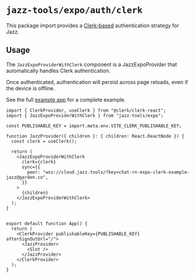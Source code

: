 # `jazz-tools/expo/auth/clerk`

This package import provides a [Clerk-based](https://clerk.com/) authentication strategy for Jazz.

## Usage

The `JazzExpoProviderWithClerk` component is a JazzExpoProvider that automatically handles Clerk authentication.

Once authenticated, authentication will persist across page reloads, even if the device is offline.

See the full [example app](https://github.com/garden-co/jazz/tree/main/examples/clerk) for a complete example.

```tsx
import { ClerkProvider, useClerk } from "@clerk/clerk-react";
import { JazzExpoProviderWithClerk } from "jazz-tools/expo";

const PUBLISHABLE_KEY = import.meta.env.VITE_CLERK_PUBLISHABLE_KEY;

function JazzProvider({ children }: { children: React.ReactNode }) {
  const clerk = useClerk();

  return (
    <JazzExpoProviderWithClerk
      clerk={clerk}
      sync={{
        peer: "wss://cloud.jazz.tools/?key=chat-rn-expo-clerk-example-jazz@garden.co",
      }}
    >
      {children}
    </JazzExpoProviderWithClerk>
  );
}


export default function App() {
  return (
    <ClerkProvider publishableKey={PUBLISHABLE_KEY} afterSignOutUrl="/">
      <JazzProvider>
        <Slot />
      </JazzProvider>
    </ClerkProvider>
  );
}
```
